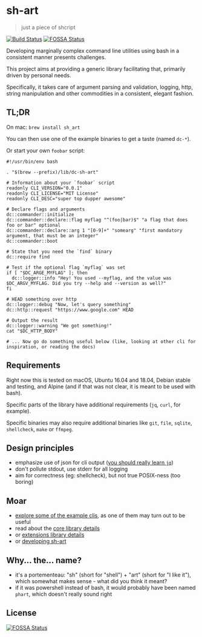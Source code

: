 # sh-art

> just a piece of shcript

[![Build Status](https://travis-ci.org/dubo-dubon-duponey/sh-art.svg?branch=master)](https://travis-ci.org/dubo-dubon-duponey/sh-art)
[![FOSSA Status](https://app.fossa.io/api/projects/git%2Bgithub.com%2Fdubo-dubon-duponey%2Fsh-art.svg?type=shield)](https://app.fossa.io/projects/git%2Bgithub.com%2Fdubo-dubon-duponey%2Fsh-art?ref=badge_shield)

Developing marginally complex command line utilities using bash in a consistent manner presents challenges.

This project aims at providing a generic library facilitating that, primarily driven by personal needs.

Specifically, it takes care of argument parsing and validation, logging, http, string manipulation
and other commodities in a consistent, elegant fashion.

## TL;DR

On mac: `brew install sh_art`

You can then use one of the example binaries to get a taste (named `dc-*`).

Or start your own `foobar` script:

```
#!/usr/bin/env bash

. "$(brew --prefix)/lib/dc-sh-art"

# Information about your `foobar` script
readonly CLI_VERSION="0.0.1"
readonly CLI_LICENSE="MIT License"
readonly CLI_DESC="super top dupper awesome"

# Declare flags and arguments
dc::commander::initialize
dc::commander::declare::flag myflag "^(foo|bar)$" "a flag that does foo or bar" optional
dc::commander::declare::arg 1 "[0-9]+" "somearg" "first mandatory argument, that must be an integer"
dc::commander::boot

# State that you need the `find` binary
dc::require find

# Test if the optional flag `myflag` was set
if [ "$DC_ARGE_MYFLAG" ]; then
  dc::logger::info "Hey! You used --myflag, and the value was $DC_ARGV_MYFLAG. Did you try --help and --version as well?"
fi

# HEAD something over http
dc::logger::debug "Now, let's query something"
dc::http::request "https://www.google.com" HEAD

# Output the result
dc::logger::warning "We got something!"
cat "$DC_HTTP_BODY"

# ... Now go do something useful below (like, looking at other cli for inspiration, or reading the docs)
```

## Requirements

Right now this is tested on macOS, Ubuntu 16.04 and 18.04, Debian stable and testing, and Alpine (and if that was not clear, 
it is meant to be used with bash).

Specific parts of the library have additional requirements (`jq`, `curl`, for example).

Specific binaries may also require additional binaries like `git`, `file`, `sqlite`, `shellcheck`, `make` or `ffmpeg`.

## Design principles

 * emphasize use of json for cli output ([you should really learn `jq`](https://stedolan.github.io/jq/manual/))
 * don't pollute stdout, use stderr for all logging
 * aim for correctness (eg: shellcheck), but not true POSIX-ness (too boring)

## Moar

 * [explore some of the example clis](source/cli/README.md), as one of them may turn out to be useful
 * read about the [core library details](source/core/README.md)
 * or [extensions library details](source/extensions/README.md)
 * or [developing sh-art](DEVELOP.md)
 
## Why... the... name?

 * it's a portementeau: "sh" (short for "shell") + "art" (short for "I like it"), which somewhat makes sense - what did you think it meant?
 * if it was powershell instead of bash, it would probably have been named `phart`, which doesn't really sound right

## License

[![FOSSA Status](https://app.fossa.io/api/projects/git%2Bgithub.com%2Fdubo-dubon-duponey%2Fsh-art.svg?type=large)](https://app.fossa.io/projects/git%2Bgithub.com%2Fdubo-dubon-duponey%2Fsh-art?ref=badge_large)
